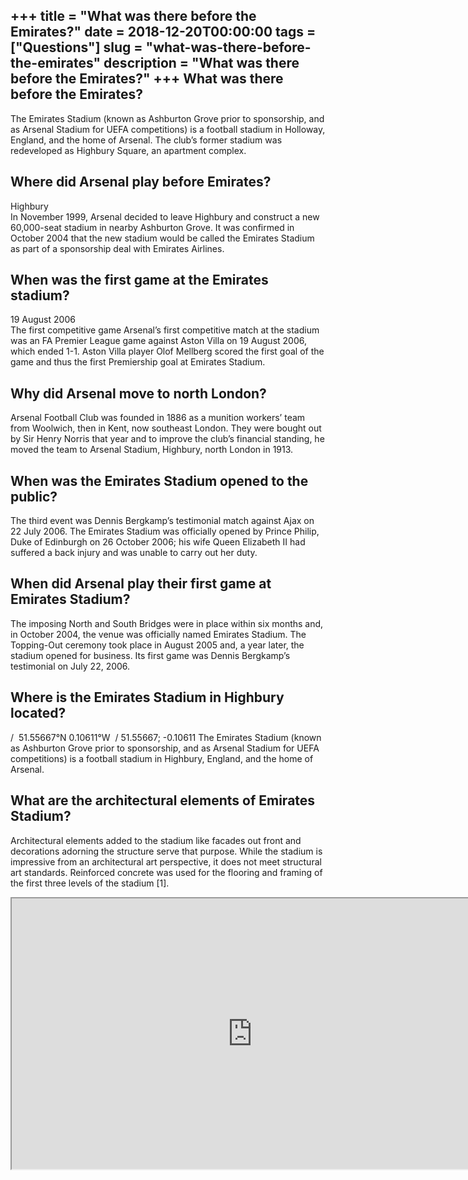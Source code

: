+++
title = "What was there before the Emirates?"
date = 2018-12-20T00:00:00
tags = ["Questions"]
slug = "what-was-there-before-the-emirates"
description = "What was there before the Emirates?"
+++
What was there before the Emirates?
-----------------------------------

The Emirates Stadium (known as Ashburton Grove prior to sponsorship, and as Arsenal Stadium for UEFA competitions) is a football stadium in Holloway, England, and the home of Arsenal. The club’s former stadium was redeveloped as Highbury Square, an apartment complex.

Where did Arsenal play before Emirates?
---------------------------------------

Highbury  
In November 1999, Arsenal decided to leave Highbury and construct a new 60,000-seat stadium in nearby Ashburton Grove. It was confirmed in October 2004 that the new stadium would be called the Emirates Stadium as part of a sponsorship deal with Emirates Airlines.

When was the first game at the Emirates stadium?
------------------------------------------------

19 August 2006  
The first competitive game Arsenal’s first competitive match at the stadium was an FA Premier League game against Aston Villa on 19 August 2006, which ended 1-1. Aston Villa player Olof Mellberg scored the first goal of the game and thus the first Premiership goal at Emirates Stadium.

Why did Arsenal move to north London?
-------------------------------------

Arsenal Football Club was founded in 1886 as a munition workers’ team from Woolwich, then in Kent, now southeast London. They were bought out by Sir Henry Norris that year and to improve the club’s financial standing, he moved the team to Arsenal Stadium, Highbury, north London in 1913.

When was the Emirates Stadium opened to the public?
---------------------------------------------------

The third event was Dennis Bergkamp’s testimonial match against Ajax on 22 July 2006. The Emirates Stadium was officially opened by Prince Philip, Duke of Edinburgh on 26 October 2006; his wife Queen Elizabeth II had suffered a back injury and was unable to carry out her duty.

When did Arsenal play their first game at Emirates Stadium?
-----------------------------------------------------------

The imposing North and South Bridges were in place within six months and, in October 2004, the venue was officially named Emirates Stadium. The Topping-Out ceremony took place in August 2005 and, a year later, the stadium opened for business. Its first game was Dennis Bergkamp’s testimonial on July 22, 2006.

Where is the Emirates Stadium in Highbury located?
--------------------------------------------------

/ ﻿ 51.55667°N 0.10611°W ﻿ / 51.55667; -0.10611 The Emirates Stadium (known as Ashburton Grove prior to sponsorship, and as Arsenal Stadium for UEFA competitions) is a football stadium in Highbury, England, and the home of Arsenal.

What are the architectural elements of Emirates Stadium?
--------------------------------------------------------

Architectural elements added to the stadium like facades out front and decorations adorning the structure serve that purpose. While the stadium is impressive from an architectural art perspective, it does not meet structural art standards. Reinforced concrete was used for the flooring and framing of the first three levels of the stadium \[1\].

<iframe allow="accelerometer; autoplay; clipboard-write; encrypted-media; gyroscope; picture-in-picture" allowfullscreen="" class="__youtube_prefs__  epyt-is-override  no-lazyload" data-no-lazy="1" data-origheight="433" data-origwidth="770" data-skipgform_ajax_framebjll="" height="433" id="_ytid_95758" loading="lazy" src="https://www.youtube.com/embed/yV74j2K5V68?enablejsapi=1&autoplay=0&cc_load_policy=0&cc_lang_pref=&iv_load_policy=1&loop=0&modestbranding=0&rel=1&fs=1&playsinline=0&autohide=2&theme=dark&color=red&controls=1&" title="YouTube player" width="770"></iframe>